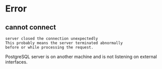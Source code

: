 # Error

## cannot connect
```
server closed the connection unexpectedly
This probably means the server terminated abnormally
before or while processing the request.
```
PostgreSQL server is on another machine and is not listening on external interfaces.
